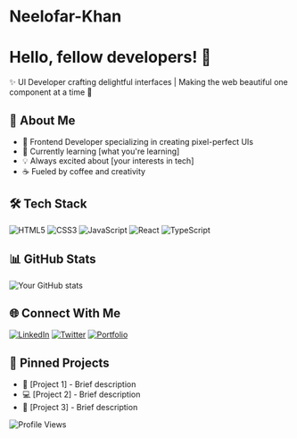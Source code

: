 # Neelofar-Khan
# Hello, fellow developers! 👋

✨ UI Developer crafting delightful interfaces | Making the web beautiful one component at a time 🎨

## 🚀 About Me
- 🎨 Frontend Developer specializing in creating pixel-perfect UIs
- 🌱 Currently learning [what you're learning]
- 💡 Always excited about [your interests in tech]
- ☕ Fueled by coffee and creativity

## 🛠️ Tech Stack
![HTML5](https://img.shields.io/badge/-HTML5-E34F26?style=flat-square&logo=html5&logoColor=white)
![CSS3](https://img.shields.io/badge/-CSS3-1572B6?style=flat-square&logo=css3)
![JavaScript](https://img.shields.io/badge/-JavaScript-F7DF1E?style=flat-square&logo=javascript&logoColor=black)
![React](https://img.shields.io/badge/-React-61DAFB?style=flat-square&logo=react&logoColor=black)
![TypeScript](https://img.shields.io/badge/-TypeScript-3178C6?style=flat-square&logo=typescript&logoColor=white)

## 📊 GitHub Stats
![Your GitHub stats](https://github-readme-stats.vercel.app/api?username=YOUR_USERNAME&show_icons=true&theme=dracula)

## 🌐 Connect With Me
[![LinkedIn](https://img.shields.io/badge/-LinkedIn-0A66C2?style=flat-square&logo=linkedin)](YOUR_LINKEDIN_URL)
[![Twitter](https://img.shields.io/badge/-Twitter-1DA1F2?style=flat-square&logo=twitter&logoColor=white)](YOUR_TWITTER_URL)
[![Portfolio](https://img.shields.io/badge/-Portfolio-000000?style=flat-square&logo=github)](YOUR_PORTFOLIO_URL)

## 📌 Pinned Projects
- 🎨 [Project 1] - Brief description
- 💻 [Project 2] - Brief description
- 🚀 [Project 3] - Brief description

<!-- Optional: Add a visitor counter -->
![Profile Views](https://komarev.com/ghpvc/?username=YOUR_USERNAME)
